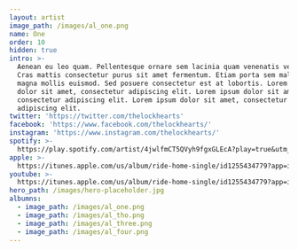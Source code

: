 ```yaml
---
layout: artist
image_path: /images/al_one.png
name: One
order: 10
hidden: true
intro: >-
  Aenean eu leo quam. Pellentesque ornare sem lacinia quam venenatis vestibulum.
  Cras mattis consectetur purus sit amet fermentum. Etiam porta sem malesuada
  magna mollis euismod. Sed posuere consectetur est at lobortis. Lorem ipsum
  dolor sit amet, consectetur adipiscing elit. Lorem ipsum dolor sit amet,
  consectetur adipiscing elit. Lorem ipsum dolor sit amet, consectetur
  adipiscing elit.
twitter: 'https://twitter.com/thelockhearts'
facebook: 'https://www.facebook.com/thelockhearts/'
instagram: 'https://www.instagram.com/thelockhearts/'
spotify: >-
  https://play.spotify.com/artist/4jwlfmCT5QVyh9fgxGLEcA?play=true&utm_source=open.spotify.com&utm_medium=open
apple: >-
  https://itunes.apple.com/us/album/ride-home-single/id1255434779?app=itunes&ign-mpt=uo%3D4
youtube: >-
  https://itunes.apple.com/us/album/ride-home-single/id1255434779?app=itunes&ign-mpt=uo%3D4
hero_path: /images/hero-placeholder.jpg
albumns:
  - image_path: /images/al_one.png
  - image_path: /images/al_tho.png
  - image_path: /images/al_three.png
  - image_path: /images/al_four.png
---
```

